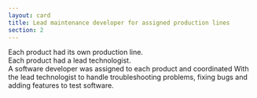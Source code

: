 ```yaml
---
layout: card
title: Lead maintenance developer for assigned production lines
section: 2
---
```

Each product had its own production line.  
Each product had a lead technologist.  
A software developer was assigned to each product and coordinated With the lead technologist to handle troubleshooting problems, fixing bugs and adding features to test software.  